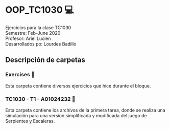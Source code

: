 # OOP_TC1030 :computer:
Ejercicios para la clase TC1030 <br>
Semestre: Feb-June 2020 <br>
Profesor: Ariel Lucien <br>
Desarrollados po: Lourdes Badillo

## Descripción de carpetas

  ### Exercises :pencil:
  Esta carpeta contiene diversos ejercicios que hice durante el bloque.  
  
  ### TC1030 - T1 - A01024232 :snake:
  Esta carpeta contiene los archivos de la primera tarea, donde se realiza una simulación para una version simplificada y modificada del juego de Serpientes y Escaleras. 
